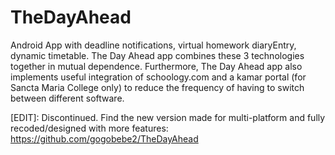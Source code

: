 # TheDayAhead
Android App with deadline notifications, virtual homework diaryEntry, dynamic timetable.
The Day Ahead app combines these 3 technologies together in mutual dependence. 
Furthermore, The Day Ahead app also implements useful integration of schoology.com and a kamar portal (for Sancta Maria College only) to reduce the frequency of having to switch between different software.

[EDIT]: Discontinued. Find the new version made for multi-platform and fully recoded/designed with more features: https://github.com/gogobebe2/TheDayAhead
